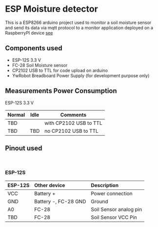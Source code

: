 # ESP Moisture detector

This is a ESP8266 arduino project used to monitor a soil moisture sensor and send its data via mqtt protocol to a monitor application deployed on a RaspberryPI device [see](../../service/events_tracer/README.md)

## Components used

- ESP-12S 3.3 V
- FC-28 Soil Moisture sensor
- CP2102 USB to TTL for code upload on arduino
- YwRobot Breadboard Power Supply (for development purpose only)

## Measurements Power Consumption 


ESP-12S 3.3 V

| Normal  |    Idle | Comments | 
| ------- | ------- | ----------- |
| TBD |         | with CP2102 USB to TTL |
| TBD |  TBD | no CP2102 USB to TTL |


## Pinout used 

</br>

### ESP-12S

| ESP-12S  | Other device |Description |
|:--      | :--        | :--        |
|VCC      | Battery +                       | Power connection        |
|GND      | Battery -, FC-28 GND            | Ground                  |
|A0       | FC-28                           | Soil Sensor analog pin  |
|TBD      | FC-28                           | Soil Sensor VCC Pin     |